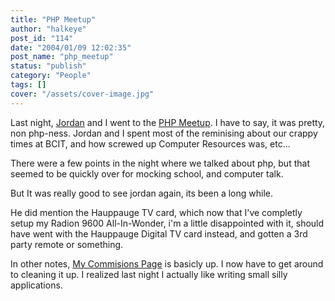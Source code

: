 ```yaml
---
title: "PHP Meetup"
author: "halkeye"
post_id: "114"
date: "2004/01/09 12:02:35"
post_name: "php_meetup"
status: "publish"
category: "People"
tags: []
cover: "/assets/cover-image.jpg"
---
```


Last night, [Jordan](https://j0rd.ath.cx) and I went to the [PHP Meetup](https://php.meetup.com). I have to say, it was pretty, non php-ness. Jordan and I spent most of the reminising about our crappy times at BCIT, and how screwed up Computer Resources was, etc...

There were a few points in the night where we talked about php, but that seemed to be quickly over for mocking school, and computer talk.

But It was really good to see jordan again, its been a long while.

He did mention the Hauppauge TV card, which now that I've completly setup my Radion 9600 All-In-Wonder, i'm a little disappointed with it, should have went with the Hauppauge Digital TV card instead, and gotten a 3rd party remote or something.

In other notes, [My Commisions Page](https://www.kodekoan.com/project/) is basicly up. I now have to get around to cleaning it up. I realized last night I actually like writing small silly applications.